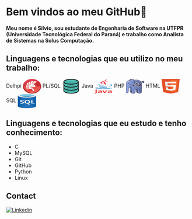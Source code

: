 # Bem vindos ao meu GitHub👋

**Meu nome é Silvio, sou estudante de Engenharia de Software na UTFPR (Universidade Tecnológica Federal do Paraná) e trabalho como Analista de Sistemas na Solus Computação.**

## Linguagens e tecnologias que eu utilizo no meu trabalho:

<div style="display:inline_block">
Delhpi <img align="center" alt="Siv-delphy" height="40" width="50"src="img/delphi.png">
PL/SQL <img align="center" alt="Siv-plsql" height="40" width="50"src="img/plsql.png">
Java <img align="center" alt="Siv-java" height="40" width="50"src="img/java.png">
PHP <img align="center" alt="Siv-php" height="40" width="50"src="img/php.png">
HTML <img align="center" alt="Siv-html" height="40" width="50"src="img/html.png">
SQL <img align="center" alt="Siv-sql" height="40" width="50"src="img/sql.png">
<br/>

## Linguagens e tecnologias que eu estudo e tenho conhecimento:

* C
* MySQL
* Git
* GitHub
* Python
* Linux

## Contact 

[![Linkedin](https://img.shields.io/badge/LinkedIn-0077B5?style=for-the-badge&logo=linkedin&logoColor=white)](https://www.linkedin.com/in/silvio-j-oliveira-541b6a211/)

</div>

